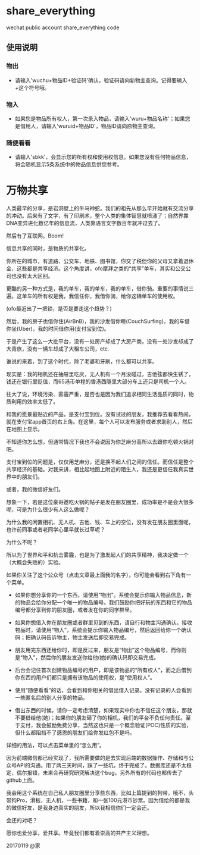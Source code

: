# share_everything
wechat public account share_everything code

## 使用说明

### 物出

- 请输入'wuchu+物品ID+验证码'确认，验证码请向新物主查询。记得要输入+这个符号哦。

### 物入

- 如果您是物品所有权人，第一次录入物品，请输入'wuru+物品名称'；如果您是借用人，请输入'wuruid+物品ID'，物品ID请向原物主查询。

### 随便看看

- 请输入'sbkk'，会显示您的所有权和使用权信息。如果您没有任何物品信息，将会随机显示5条系统中的物品信息供您参考。

# 万物共享

人类最早的分享，是岩洞壁上的牛马神蛇。我们的祖先从那么早开始就有交流分享的冲动。后来有了文字，有了印刷术，整个人类的集体智慧就喷涌了；自然界靠DNA变异进化数亿年的信息流，人类靠语言文字数百年就冲过去了。


然后有了互联网。Boom!


信息共享的同时，是物质的共享化。

你所在的城市，有道路、公交车、地铁、图书馆，你交了税但你的父母又拿着退休金，这些都是共享经济。这个角度讲，ofo摩拜之类的“共享”单车，其实和公交公司也没有太大区别。


更酷的另一种方式是，我的单车，我的单车，我的单车，借你骑。重要的事情说三遍。这单车的所有权是我，我信任你，我借你骑，给你这辆单车的使用权。

(ofo最近出了一把锁，是否是要走这个趋势？)

然后，我的房子也借你住(AirBnB)，我的沙发借你睡(CouchSurfing)，我的车借你坐(Uber)，我的时间借你用(支付宝到位)。

于是产生了这么一大批平台，没有一处房产却成了大房产商，没有一处沙发却成了大青旅，没有一辆车却成了大租车公司，etc.

谁说的来着，到了这个时代，除了老婆和牙刷，什么都可以共享。


现实是：我的相机还在抽屉里吃灰，无人机有一个月没碰过，吉他弦都快生锈了，钱还在银行里贬值，而65港币单程的香港西隧里大部分车上还只是司机一个人。

往大了说，环境污染、雾霾严重，是否也是因为我们追求相同生活品质的同时，物质利用的效率太低了。


和我的愿景最贴近的产品，是支付宝到位。没有试过的朋友，我推荐去看看热闹，就在支付宝app首页的右上角。在这里，每个人可以发布服务或者求助别人，然后在地图上显示。

不知道你怎么想，但通常情况下我也不会说因为你芝麻分高所以去跟你吃顿火锅对吧。

支付宝到位的问题是，仅仅用芝麻分，还是换不起人们之间的信任。而信任是整个共享经济的基础。对我来讲，相比起地图上附近的陌生人，我还是更信任我真实世界中的朋友们。

或者，我的微信好友们。

想象一下，若是这位豪哥邀吃火锅的帖子是发在朋友圈里，成功率是不是会大很多呢，可是为什么很少有人这么做呢？

为什么我的闲置相机、无人机、吉他、钱、车上的空位，没有发在朋友圈里面呢，也许前同事或者老同学心里早就长过草呢？

为什么不呢？

所以为了世界和平和抗击雾霾，也是为了激发起人们的共享精神，我决定做一个（大概会失败的）实验。


如果你关注了这个公众号（点击文章最上面我的名字），你可能会看到右下角有一个菜单。

- 如果你想分享你的一个东西，请使用“物出”。系统会提示你输入物品信息，新的物品会给你分配一个唯一的物品编号。我们鼓励你把好玩的东西和它的物品编号都分享到你的朋友圈，或者发在你的同学群里。

- 如果你想借入你在朋友圈或者群里见到的东西，请自行和物主沟通确认。接收物品时，请使用“物入”，系统会提示你输入物品编号，然后返回给你一个确认码；把确认码告诉物主，物主发送后即交易完成。

- 朋友用完东西还给你时，即是反过来，朋友是“物出”这个物品编号，而你则是“物入”，然后你的朋友发送你给他(她)的确认码即交易完成。

- 后台会记住首次创建物品编号的用户，即是该物品的“所有权人”，而之后借到你东西的用户们都只是拥有该物品的使用权，是“使用权人”。

- 使用“随便看看”的话，会看到和你相关的借出借入记录。没有记录的人会看到一些匿名后的别人分享的物品。

- 借出东西的时候，请你一定考虑清楚，如果现实中你也不信任这个朋友，那就不要借给他(她)；如果你的朋友砸了你的相机，我们的平台不负任何责任。至于支付，我会鼓励免费分享，当然这也只是一个概念验证(POC)性质的实验，但什么都阻挡不了感恩的朋友们给你发红包不是吗。


详细的用法，可以点击菜单里的“怎么用”。

因为前端微信都已经实现了，我所需要做的是去实现后端的数据操作、存储和与公众号API的沟通。用了两三天时间，踩了一些坑，终于完成了。数据库还是不太稳定，偶尔报错，未来会再研究研究解决这个bug。另外所有的代码也都传去了github上面。


我会用这个系统在自己私人朋友圈里分享些东西，比如上篇提到的狗带，哦不，头带狗Pro，滑板，无人机，一些书籍，和一张100元港币钞票。因为借给的都是我的微信好友，是我身边真实的朋友，所以我相信你们一定会还。

会还的对吧？

愿你也爱分享，爱共享。毕竟我们都有着崇高的共产主义理想。


20170119 @家
